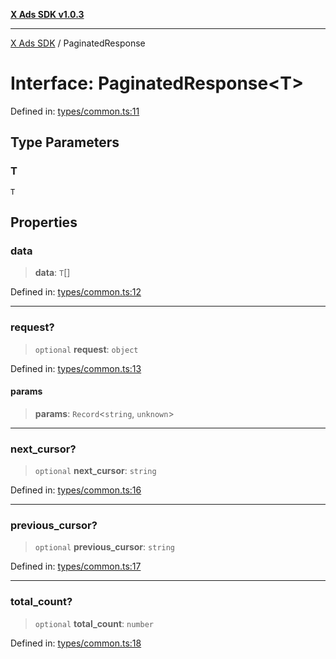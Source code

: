 [**X Ads SDK v1.0.3**](../README.md)

***

[X Ads SDK](../globals.md) / PaginatedResponse

# Interface: PaginatedResponse\<T\>

Defined in: [types/common.ts:11](https://github.com/kage1020/x-ads-sdk/blob/main/src/types/common.ts#L11)

## Type Parameters

### T

`T`

## Properties

### data

> **data**: `T`[]

Defined in: [types/common.ts:12](https://github.com/kage1020/x-ads-sdk/blob/main/src/types/common.ts#L12)

***

### request?

> `optional` **request**: `object`

Defined in: [types/common.ts:13](https://github.com/kage1020/x-ads-sdk/blob/main/src/types/common.ts#L13)

#### params

> **params**: `Record`\<`string`, `unknown`\>

***

### next\_cursor?

> `optional` **next\_cursor**: `string`

Defined in: [types/common.ts:16](https://github.com/kage1020/x-ads-sdk/blob/main/src/types/common.ts#L16)

***

### previous\_cursor?

> `optional` **previous\_cursor**: `string`

Defined in: [types/common.ts:17](https://github.com/kage1020/x-ads-sdk/blob/main/src/types/common.ts#L17)

***

### total\_count?

> `optional` **total\_count**: `number`

Defined in: [types/common.ts:18](https://github.com/kage1020/x-ads-sdk/blob/main/src/types/common.ts#L18)
